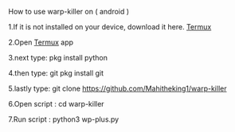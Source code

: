 How to use warp-killer on ( android )


1.If it is not installed on your device, download it here. [Termux](https://play.google.com/store/apps/details?id=com.termux&hl=en_GB)


2.Open [Termux](https://play.google.com/store/apps/details?id=com.termux&hl=en_GB) app


3.next type: pkg install python

 
4.then type: git pkg install git 


5.lastly type: git clone https://github.com/Mahitheking1/warp-killer


6.Open script : cd warp-killer


7.Run script : python3 wp-plus.py


